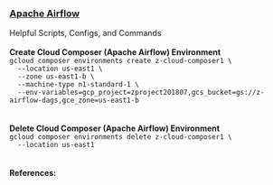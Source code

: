<h3><a href="https://airflow.apache.org/index.html">Apache Airflow</a></h3>
Helpful Scripts, Configs, and Commands
<br>
<br><b>Create Cloud Composer (Apache Airflow) Environment</b>
<br><code>gcloud composer environments create z-cloud-composer1 \
  --location us-east1 \
  --zone us-east1-b \
  --machine-type n1-standard-1 \
  --env-variables=gcp_project=zproject201807,gcs_bucket=gs://z-airflow-dags,gce_zone=us-east1-b</code>
<br>
<br>
<br><b>Delete Cloud Composer (Apache Airflow) Environment</b>
<br><code>gcloud composer environments delete z-cloud-composer1 \
  --location us-east1</code>
<br>
<br>
<br><b>References:</b>
<br>
<br>
